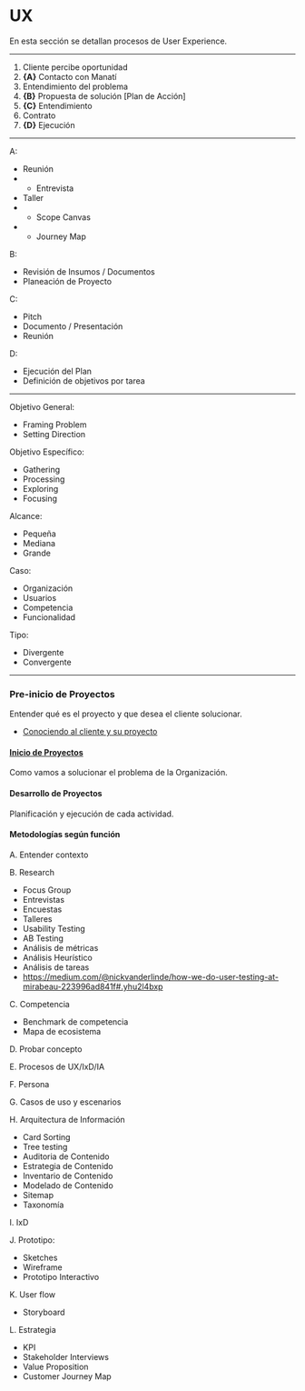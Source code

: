 # UX

En esta sección se detallan procesos de User Experience.

---

1. Cliente percibe oportunidad
2. **{A}** Contacto con Manatí
3. Entendimiento del problema 
4. **{B}** Propuesta de solución [Plan de Acción]
5. **{C}** Entendimiento
6. Contrato
7. **{D}** Ejecución

---

A: 
* Reunión 
* - Entrevista
* Taller
* - Scope Canvas
* - Journey Map

B: 
* Revisión de Insumos / Documentos
* Planeación de Proyecto

C: 
* Pitch
* Documento / Presentación
* Reunión

D: 
* Ejecución del Plan
* Definición de objetivos por tarea

--- 

Objetivo General: 
* Framing Problem
* Setting Direction

Objetivo Específico:
* Gathering 
* Processing
* Exploring
* Focusing

Alcance:
* Pequeña 
* Mediana
* Grande


Caso:
* Organización
* Usuarios
* Competencia
* Funcionalidad

Tipo:
* Divergente
* Convergente


---

### Pre-inicio de Proyectos
Entender qué es el proyecto y que desea el cliente solucionar.
* [Conociendo al cliente y su proyecto](/conociendo_al_cliente_y_su_proyecto.md)


#### [Inicio de Proyectos](/inicio_de_proyectos.md)
Como vamos a solucionar el problema de la Organización.


#### Desarrollo de Proyectos
Planificación y ejecución de cada actividad.


#### Metodologías según función
A. Entender contexto 

B. Research
* Focus Group
* Entrevistas
* Encuestas
* Talleres
* Usability Testing
* AB Testing
* Análisis de métricas
* Análisis Heurístico
* Análisis de tareas
* https://medium.com/@nickvanderlinde/how-we-do-user-testing-at-mirabeau-223996ad841f#.yhu2l4bxp

C. Competencia
* Benchmark de competencia
* Mapa de ecosistema 

D. Probar concepto

E. Procesos de UX/IxD/IA

F. Persona

G. Casos de uso y escenarios

H. Arquitectura de Información
* Card Sorting
* Tree testing
* Auditoria de Contenido
* Estrategia de Contenido
* Inventario de Contenido
* Modelado de Contenido
* Sitemap
* Taxonomía


I. IxD

J. Prototipo: 
* Sketches
* Wireframe
* Prototipo Interactivo


K. User flow
* Storyboard

L. Estrategia
* KPI
* Stakeholder Interviews
* Value Proposition
* Customer Journey Map
